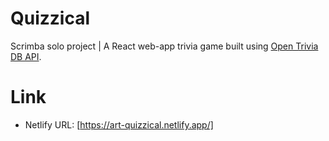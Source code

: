 # Quizzical
 
Scrimba solo project | A React web-app trivia game built using [Open Trivia DB API](https://opentdb.com/api_config.php).

# Link
* Netlify URL: [https://art-quizzical.netlify.app/]
